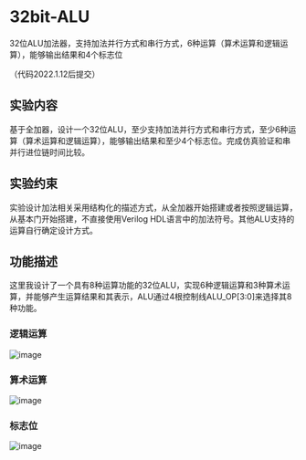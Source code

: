# 32bit-ALU
32位ALU加法器，支持加法并行方式和串行方式，6种运算（算术运算和逻辑运算），能够输出结果和4个标志位

（代码2022.1.12后提交）

## 实验内容

基于全加器，设计一个32位ALU，至少支持加法并行方式和串行方式，至少6种运算（算术运算和逻辑运算），能够输出结果和至少4个标志位。完成仿真验证和串并行进位链时间比较。

## 实验约束

实验设计加法相关采用结构化的描述方式，从全加器开始搭建或者按照逻辑运算，从基本门开始搭建，不直接使用Verilog HDL语言中的加法符号。其他ALU支持的运算自行确定设计方式。

## 功能描述

这里我设计了一个具有8种运算功能的32位ALU，实现6种逻辑运算和3种算术运算，并能够产生运算结果和其表示，ALU通过4根控制线ALU_OP[3:0]来选择其8种功能。

### 逻辑运算
![image](https://user-images.githubusercontent.com/60317828/147259387-6572f061-d6b4-4e02-8a36-4cff7b0e4b66.png)

### 算术运算

![image](https://user-images.githubusercontent.com/60317828/147259419-34c3b6b2-5361-4abb-9f51-fd910c295353.png)

### 标志位

![image](https://user-images.githubusercontent.com/60317828/147259443-ab7f72cf-aa10-4d78-a077-02c93b0e6105.png)
